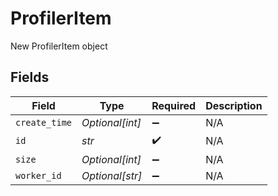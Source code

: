 # ProfilerItem

New ProfilerItem object


## Fields

| Field              | Type               | Required           | Description        |
| ------------------ | ------------------ | ------------------ | ------------------ |
| `create_time`      | *Optional[int]*    | :heavy_minus_sign: | N/A                |
| `id`               | *str*              | :heavy_check_mark: | N/A                |
| `size`             | *Optional[int]*    | :heavy_minus_sign: | N/A                |
| `worker_id`        | *Optional[str]*    | :heavy_minus_sign: | N/A                |